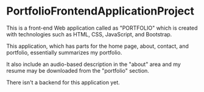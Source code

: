 # PortfolioFrontendApplicationProject
This is a front-end Web application called as "PORTFOLIO" which is created with technologies such as HTML, CSS, JavaScript, and Bootstrap. 

This application, which has parts for the home page, about, contact, and portfolio, essentially summarizes my portfolio. 

It also include an audio-based description in the "about" area and my resume may be downloaded from the "portfolio" section. 

There isn't a backend for this application yet. 
